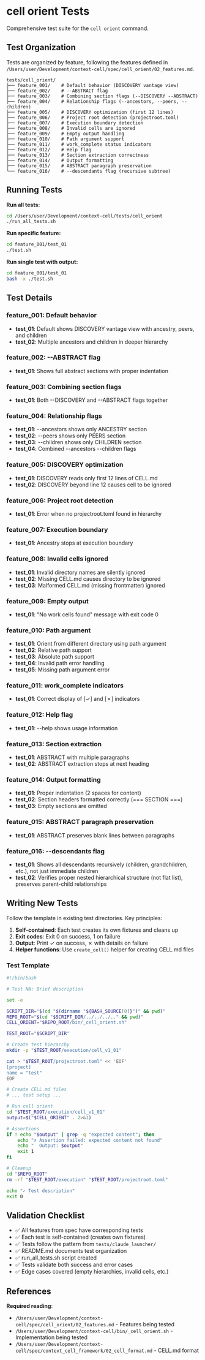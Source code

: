 # cell orient Tests

Comprehensive test suite for the `cell orient` command.

## Test Organization

Tests are organized by feature, following the features defined in `/Users/user/Development/context-cell/spec/cell_orient/02_features.md`.

```
tests/cell_orient/
├── feature_001/    # Default behavior (DISCOVERY vantage view)
├── feature_002/    # --ABSTRACT flag
├── feature_003/    # Combining section flags (--DISCOVERY --ABSTRACT)
├── feature_004/    # Relationship flags (--ancestors, --peers, --children)
├── feature_005/    # DISCOVERY optimization (first 12 lines)
├── feature_006/    # Project root detection (projectroot.toml)
├── feature_007/    # Execution boundary detection
├── feature_008/    # Invalid cells are ignored
├── feature_009/    # Empty output handling
├── feature_010/    # Path argument support
├── feature_011/    # work_complete status indicators
├── feature_012/    # Help flag
├── feature_013/    # Section extraction correctness
├── feature_014/    # Output formatting
├── feature_015/    # ABSTRACT paragraph preservation
└── feature_016/    # --descendants flag (recursive subtree)
```

## Running Tests

**Run all tests:**
```bash
cd /Users/user/Development/context-cell/tests/cell_orient
./run_all_tests.sh
```

**Run specific feature:**
```bash
cd feature_001/test_01
./test.sh
```

**Run single test with output:**
```bash
cd feature_001/test_01
bash -x ./test.sh
```

## Test Details

### feature_001: Default behavior
- **test_01**: Default shows DISCOVERY vantage view with ancestry, peers, and children
- **test_02**: Multiple ancestors and children in deeper hierarchy

### feature_002: --ABSTRACT flag
- **test_01**: Shows full abstract sections with proper indentation

### feature_003: Combining section flags
- **test_01**: Both --DISCOVERY and --ABSTRACT flags together

### feature_004: Relationship flags
- **test_01**: --ancestors shows only ANCESTRY section
- **test_02**: --peers shows only PEERS section
- **test_03**: --children shows only CHILDREN section
- **test_04**: Combined --ancestors --children flags

### feature_005: DISCOVERY optimization
- **test_01**: DISCOVERY reads only first 12 lines of CELL.md
- **test_02**: DISCOVERY beyond line 12 causes cell to be ignored

### feature_006: Project root detection
- **test_01**: Error when no projectroot.toml found in hierarchy

### feature_007: Execution boundary
- **test_01**: Ancestry stops at execution boundary

### feature_008: Invalid cells ignored
- **test_01**: Invalid directory names are silently ignored
- **test_02**: Missing CELL.md causes directory to be ignored
- **test_03**: Malformed CELL.md (missing frontmatter) ignored

### feature_009: Empty output
- **test_01**: "No work cells found" message with exit code 0

### feature_010: Path argument
- **test_01**: Orient from different directory using path argument
- **test_02**: Relative path support
- **test_03**: Absolute path support
- **test_04**: Invalid path error handling
- **test_05**: Missing path argument error

### feature_011: work_complete indicators
- **test_01**: Correct display of [✓] and [✗] indicators

### feature_012: Help flag
- **test_01**: --help shows usage information

### feature_013: Section extraction
- **test_01**: ABSTRACT with multiple paragraphs
- **test_02**: ABSTRACT extraction stops at next heading

### feature_014: Output formatting
- **test_01**: Proper indentation (2 spaces for content)
- **test_02**: Section headers formatted correctly (=== SECTION ===)
- **test_03**: Empty sections are omitted

### feature_015: ABSTRACT paragraph preservation
- **test_01**: ABSTRACT preserves blank lines between paragraphs

### feature_016: --descendants flag
- **test_01**: Shows all descendants recursively (children, grandchildren, etc.), not just immediate children
- **test_02**: Verifies proper nested hierarchical structure (not flat list), preserves parent-child relationships

## Writing New Tests

Follow the template in existing test directories. Key principles:

1. **Self-contained**: Each test creates its own fixtures and cleans up
2. **Exit codes**: Exit 0 on success, 1 on failure
3. **Output**: Print ✓ on success, ✗ with details on failure
4. **Helper functions**: Use `create_cell()` helper for creating CELL.md files

### Test Template

```bash
#!/bin/bash

# Test NN: Brief description

set -e

SCRIPT_DIR="$(cd "$(dirname "${BASH_SOURCE[0]}")" && pwd)"
REPO_ROOT="$(cd "$SCRIPT_DIR/../../../.." && pwd)"
CELL_ORIENT="$REPO_ROOT/bin/_cell_orient.sh"

TEST_ROOT="$SCRIPT_DIR"

# Create test hierarchy
mkdir -p "$TEST_ROOT/execution/cell_v1_01"

cat > "$TEST_ROOT/projectroot.toml" << 'EOF'
[project]
name = "test"
EOF

# Create CELL.md files
# ... test setup ...

# Run cell orient
cd "$TEST_ROOT/execution/cell_v1_01"
output=$("$CELL_ORIENT" . 2>&1)

# Assertions
if ! echo "$output" | grep -q "expected content"; then
    echo "✗ Assertion failed: expected content not found"
    echo "  Output: $output"
    exit 1
fi

# Cleanup
cd "$REPO_ROOT"
rm -rf "$TEST_ROOT/execution" "$TEST_ROOT/projectroot.toml"

echo "✓ Test description"
exit 0
```

## Validation Checklist

- ✅ All features from spec have corresponding tests
- ✅ Each test is self-contained (creates own fixtures)
- ✅ Tests follow the pattern from `tests/claude_launcher/`
- ✅ README.md documents test organization
- ✅ run_all_tests.sh script created
- ✅ Tests validate both success and error cases
- ✅ Edge cases covered (empty hierarchies, invalid cells, etc.)

## References

**Required reading**:
- `/Users/user/Development/context-cell/spec/cell_orient/02_features.md` - Features being tested
- `/Users/user/Development/context-cell/bin/_cell_orient.sh` - Implementation being tested
- `/Users/user/Development/context-cell/spec/context_cell_framework/02_cell_format.md` - CELL.md format
